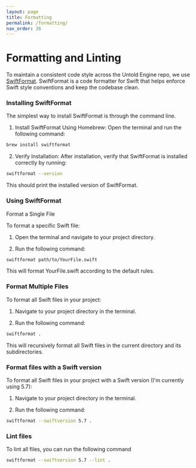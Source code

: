 ```yaml
---
layout: page
title: Formatting
permalink: /formatting/
nav_order: 36
---
```


#  Formatting and Linting

To maintain a consistent code style across the Untold Engine repo, we use [SwiftFormat](https://github.com/nicklockwood/SwiftFormat). SwiftFormat is a code formatter for Swift that helps enforce Swift style conventions and keep the codebase clean.

### Installing SwiftFormat

The simplest way to install SwiftFormat is through the command line.

1. Install SwiftFormat Using Homebrew: Open the terminal and run the following command:

```bash
brew install swiftformat
```
2. Verify Installation: After installation, verify that SwiftFormat is installed correctly by running:

```bash
swiftformat --version
```
This should print the installed version of SwiftFormat.

### Using SwiftFormat

Format a Single File

To format a specific Swift file:

1. Open the terminal and navigate to your project directory.

2. Run the following command:

```bash
swiftformat path/to/YourFile.swift
```
This will format YourFile.swift according to the default rules.

### Format Multiple Files

To format all Swift files in your project:

1. Navigate to your project directory in the terminal.

2. Run the following command:

```bash
swiftformat .
```

This will recursively format all Swift files in the current directory and its subdirectories.

### Format files with a Swift version

To format all Swift files in your project with a Swift version (I'm currently using 5.7):

1. Navigate to your project directory in the terminal.

2. Run the following command:

```bash
swiftformat --swiftversion 5.7 .
```

### Lint files

To lint all files, you can run the following command

```bash
swiftformat --swiftversion 5.7 --lint .
```
